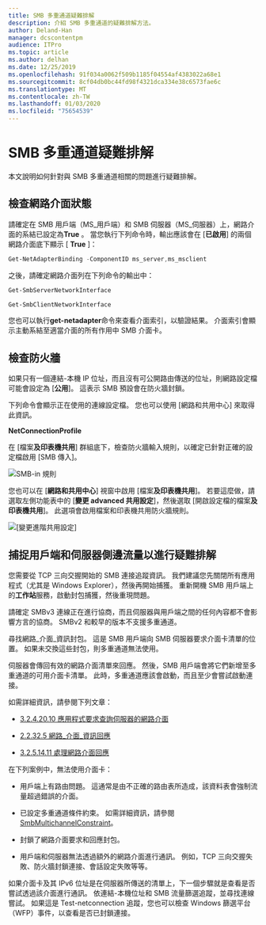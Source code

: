 ```yaml
---
title: SMB 多重通道疑難排解
description: 介紹 SMB 多重通道的疑難排解方法。
author: Deland-Han
manager: dcscontentpm
audience: ITPro
ms.topic: article
ms.author: delhan
ms.date: 12/25/2019
ms.openlocfilehash: 91f034a0062f509b1185f04554af4383022a68e1
ms.sourcegitcommit: 8cf04db0bc44fd98f4321dca334e38c6573fae6c
ms.translationtype: MT
ms.contentlocale: zh-TW
ms.lasthandoff: 01/03/2020
ms.locfileid: "75654539"
---
```

# <a name="smb-multichannel-troubleshooting"></a>SMB 多重通道疑難排解

本文說明如何針對與 SMB 多重通道相關的問題進行疑難排解。

## <a name="check-the-network-interface-status"></a>檢查網路介面狀態

請確定在 SMB 用戶端（MS\_用戶端）和 SMB 伺服器（MS\_伺服器）上，網路介面的系結已設定為**True** 。 當您執行下列命令時，輸出應該會在 [**已啟用**] 的兩個網路介面底下顯示 [ **True** ]：

```PowerShell
Get-NetAdapterBinding -ComponentID ms_server,ms_msclient
```

之後，請確定網路介面列在下列命令的輸出中：

```PowerShell
Get-SmbServerNetworkInterface
```

```PowerShell
Get-SmbClientNetworkInterface
```

您也可以執行**get-netadapter**命令來查看介面索引，以驗證結果。 介面索引會顯示主動系結至適當介面的所有作用中 SMB 介面卡。

## <a name="check-the-firewall"></a>檢查防火牆

如果只有一個連結-本機 IP 位址，而且沒有可公開路由傳送的位址，則網路設定檔可能會設定為 [**公用**]。 這表示 SMB 預設會在防火牆封鎖。

下列命令會顯示正在使用的連線設定檔。 您也可以使用 [網路和共用中心] 來取得此資訊。

**NetConnectionProfile**

在 [檔案**及印表機共用**] 群組底下，檢查防火牆輸入規則，以確定已針對正確的設定檔啟用 [SMB 傳入]。

![SMB-in 規則](media/smb-multichannel-troubleshooting-1.png)

您也可以在 [**網路和共用中心**] 視窗中啟用 [檔案**及印表機共用**]。 若要這麼做，請選取左側功能表中的 [**變更 advanced 共用設定**]，然後選取 [開啟設定檔的檔案**及印表機共用**]。 此選項會啟用檔案和印表機共用防火牆規則。

![[變更進階共用設定]](media/smb-multichannel-troubleshooting-2.png)

## <a name="capture-client-and-server-sided-traffic-for-troubleshooting"></a>捕捉用戶端和伺服器側邊流量以進行疑難排解

您需要從 TCP 三向交握開始的 SMB 連接追蹤資訊。 我們建議您先關閉所有應用程式（尤其是 Windows Explorer），然後再開始捕獲。 重新開機 SMB 用戶端上的**工作站**服務，啟動封包捕獲，然後重現問題。

請確定 SMBv3 連線正在進行協商，而且伺服器與用戶端之間的任何內容都不會影響方言的協商。 SMBv2 和較早的版本不支援多重通道。

尋找網路\_介面\_資訊封包。 這是 SMB 用戶端向 SMB 伺服器要求介面卡清單的位置。 如果未交換這些封包，則多重通道無法使用。

伺服器會傳回有效的網路介面清單來回應。 然後，SMB 用戶端會將它們新增至多重通道的可用介面卡清單。 此時，多重通道應該會啟動，而且至少會嘗試啟動連接。

如需詳細資訊，請參閱下列文章：

- [3.2.4.20.10 應用程式要求查詢伺服器的網路介面](https://docs.microsoft.com/openspecs/windows_protocols/ms-smb2/147adde4-d936-4597-924a-8caa3429c6b0)

- [2.2.32.5 網路\_介面\_資訊回應](https://docs.microsoft.com/openspecs/windows_protocols/ms-smb2/fcd862d1-1b85-42df-92b1-e103199f531f)

- [3.2.5.14.11 處理網路介面回應](https://docs.microsoft.com/openspecs/windows_protocols/ms-smb2/5459722b-1eaa-4ead-b465-284363264cad)

在下列案例中，無法使用介面卡：

- 用戶端上有路由問題。 這通常是由不正確的路由表所造成，該資料表會強制流量超過錯誤的介面。

- 已設定多重通道條件約束。 如需詳細資訊，請參閱[SmbMultichannelConstraint](https://docs.microsoft.com/powershell/module/smbshare/new-smbmultichannelconstraint)。

- 封鎖了網路介面要求和回應封包。

- 用戶端和伺服器無法透過額外的網路介面進行通訊。 例如，TCP 三向交握失敗、防火牆封鎖連接、會話設定失敗等等。

如果介面卡及其 IPv6 位址是在伺服器所傳送的清單上，下一個步驟就是查看是否嘗試透過該介面進行通訊。 依連結-本機位址和 SMB 流量篩選追蹤，並尋找連線嘗試。 如果這是 Test-netconnection 追蹤，您也可以檢查 Windows 篩選平台（WFP）事件，以查看是否已封鎖連接。
